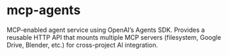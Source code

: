 # mcp-agents
MCP-enabled agent service using OpenAI’s Agents SDK. Provides a reusable HTTP API that mounts multiple MCP servers (filesystem, Google Drive, Blender, etc.) for cross-project AI integration.
